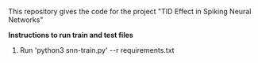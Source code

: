 This repository gives the code for the project "TID Effect in Spiking Neural Networks"

**Instructions to run train and test files**

1. Run 'python3 snn-train.py' --r requirements.txt

